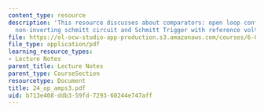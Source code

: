 ```yaml
---
content_type: resource
description: 'This resource discusses about comparators: open loop configuration,
  non-inverting schmitt circuit and Schmitt Trigger with reference voltage.'
file: https://ol-ocw-studio-app-production.s3.amazonaws.com/courses/6-071j-introduction-to-electronics-signals-and-measurement-spring-2006/b713e408ddb359fd729360244e747aff_24_op_amps3.pdf
file_type: application/pdf
learning_resource_types:
- Lecture Notes
parent_title: Lecture Notes
parent_type: CourseSection
resourcetype: Document
title: 24_op_amps3.pdf
uid: b713e408-ddb3-59fd-7293-60244e747aff
---
```

